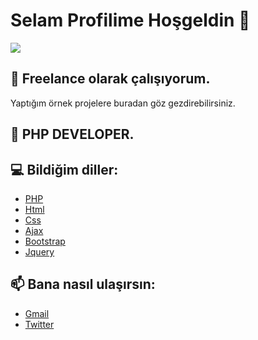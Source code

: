 # Selam Profilime Hoşgeldin 👋


![](https://komarev.com/ghpvc/?username=baradielbenimulan&color=ff69b4&style=plastic)

## 🔭 Freelance olarak çalışıyorum.
Yaptığım örnek projelere buradan göz gezdirebilirsiniz.
## 🌱 PHP DEVELOPER.
## 💻 Bildiğim diller:
* [PHP](https://www.php.net)
* [Html](https://html.com/)
* [Css](https://html.com/)
* [Ajax](https://jquery.com/)
* [Bootstrap](https://getbootstrap.com/)
* [Jquery](https://jquery.com/)

## 📫 Bana nasıl ulaşırsın:

* [Gmail](bekekgaj@gmail.com)
* [Twitter](https://www.twitter.com/samilservet)

<!--
**baradielbenimulan/baradielbenimulan** is a ✨ _special_ ✨ repository because its `README.md` (this file) appears on your GitHub profile.

Here are some ideas to get you started:


- 👯 I’m looking to collaborate on ...
- 🤔 I’m looking for help with ...
- 💬 Ask me about ...
 ...
- 😄 Pronouns: ...
- ⚡ Fun fact: ...
-->
